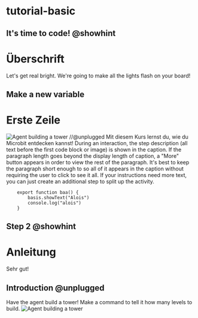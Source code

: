 # tutorial-basic


## It's time to code! @showhint
# Überschrift
Let's get real bright. We're going to make all the lights flash on your board!


## Make a new variable 
# Erste Zeile
![Agent building a tower](/static/bild.png)
//@unplugged
Mit diesem Kurs lernst du, wie du Microbit entdecken kannst!
During an interaction, the step description (all text before the first code block or image) is shown in the caption. If the paragraph length goes beyond the display length of caption, a "More" button appears in order to view the rest of the paragraph. It's best to keep the paragraph short enough to so all of it appears in the caption without requiring the user to click to see it all. If your instructions need more text, you can just create an additional step to split up the activity.
``` block
    export function baa() {
        basis.showText("Alois")
        console.log("alois")
    }
``` 


## Step 2 @showhint
# Anleitung 

Sehr gut!


## Introduction @unplugged

Have the agent build a tower! Make a command to tell it how many levels to build.
![Agent building a tower](/static/tutorials/bild.png)
